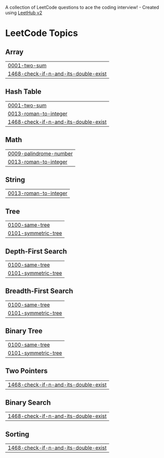 A collection of LeetCode questions to ace the coding interview! - Created using [LeetHub v2](https://github.com/arunbhardwaj/LeetHub-2.0)
<!---LeetCode Topics Start-->
# LeetCode Topics
## Array
|  |
| ------- |
| [0001-two-sum](https://github.com/ameenhyder-v/leet_code/tree/master/0001-two-sum) |
| [1468-check-if-n-and-its-double-exist](https://github.com/ameenhyder-v/leet_code/tree/master/1468-check-if-n-and-its-double-exist) |
## Hash Table
|  |
| ------- |
| [0001-two-sum](https://github.com/ameenhyder-v/leet_code/tree/master/0001-two-sum) |
| [0013-roman-to-integer](https://github.com/ameenhyder-v/leet_code/tree/master/0013-roman-to-integer) |
| [1468-check-if-n-and-its-double-exist](https://github.com/ameenhyder-v/leet_code/tree/master/1468-check-if-n-and-its-double-exist) |
## Math
|  |
| ------- |
| [0009-palindrome-number](https://github.com/ameenhyder-v/leet_code/tree/master/0009-palindrome-number) |
| [0013-roman-to-integer](https://github.com/ameenhyder-v/leet_code/tree/master/0013-roman-to-integer) |
## String
|  |
| ------- |
| [0013-roman-to-integer](https://github.com/ameenhyder-v/leet_code/tree/master/0013-roman-to-integer) |
## Tree
|  |
| ------- |
| [0100-same-tree](https://github.com/ameenhyder-v/leet_code/tree/master/0100-same-tree) |
| [0101-symmetric-tree](https://github.com/ameenhyder-v/leet_code/tree/master/0101-symmetric-tree) |
## Depth-First Search
|  |
| ------- |
| [0100-same-tree](https://github.com/ameenhyder-v/leet_code/tree/master/0100-same-tree) |
| [0101-symmetric-tree](https://github.com/ameenhyder-v/leet_code/tree/master/0101-symmetric-tree) |
## Breadth-First Search
|  |
| ------- |
| [0100-same-tree](https://github.com/ameenhyder-v/leet_code/tree/master/0100-same-tree) |
| [0101-symmetric-tree](https://github.com/ameenhyder-v/leet_code/tree/master/0101-symmetric-tree) |
## Binary Tree
|  |
| ------- |
| [0100-same-tree](https://github.com/ameenhyder-v/leet_code/tree/master/0100-same-tree) |
| [0101-symmetric-tree](https://github.com/ameenhyder-v/leet_code/tree/master/0101-symmetric-tree) |
## Two Pointers
|  |
| ------- |
| [1468-check-if-n-and-its-double-exist](https://github.com/ameenhyder-v/leet_code/tree/master/1468-check-if-n-and-its-double-exist) |
## Binary Search
|  |
| ------- |
| [1468-check-if-n-and-its-double-exist](https://github.com/ameenhyder-v/leet_code/tree/master/1468-check-if-n-and-its-double-exist) |
## Sorting
|  |
| ------- |
| [1468-check-if-n-and-its-double-exist](https://github.com/ameenhyder-v/leet_code/tree/master/1468-check-if-n-and-its-double-exist) |
<!---LeetCode Topics End-->